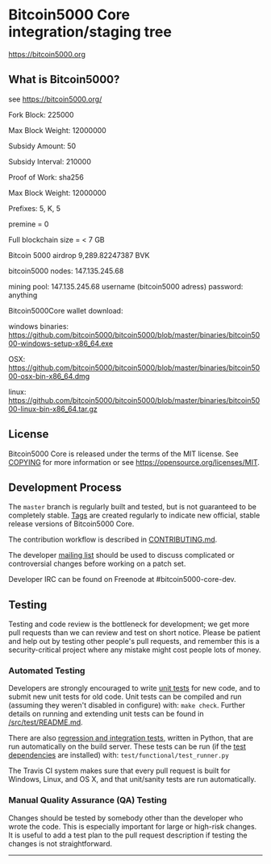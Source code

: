 Bitcoin5000 Core integration/staging tree
=====================================

https://bitcoin5000.org

What is Bitcoin5000?
----------------

see https://bitcoin5000.org/

Fork Block: 225000

Max Block Weight: 12000000

Subsidy Amount: 50

Subsidy Interval: 210000

Proof of Work: sha256

Max Block Weight: 12000000

Prefixes: 5, K, 5

premine = 0


Full blockchain size = < 7 GB


Bitcoin 5000 airdrop 9,289.82247387 BVK

bitcoin5000 nodes:
147.135.245.68

mining pool:
147.135.245.68
username (bitcoin5000 adress)
password: anything

Bitcoin5000Core wallet download:

windows binaries:
https://github.com/bitcoin5000/bitcoin5000/blob/master/binaries/bitcoin5000-windows-setup-x86_64.exe

OSX:
https://github.com/bitcoin5000/bitcoin5000/blob/master/binaries/bitcoin5000-osx-bin-x86_64.dmg

linux:
https://github.com/bitcoin5000/bitcoin5000/blob/master/binaries/bitcoin5000-linux-bin-x86_64.tar.gz


License
-------

Bitcoin5000 Core is released under the terms of the MIT license. See [COPYING](COPYING) for more
information or see https://opensource.org/licenses/MIT.

Development Process
-------------------

The `master` branch is regularly built and tested, but is not guaranteed to be
completely stable. [Tags](https://github.com/bitcoin5000/bitcoin5000/tags) are created
regularly to indicate new official, stable release versions of Bitcoin5000 Core.

The contribution workflow is described in [CONTRIBUTING.md](CONTRIBUTING.md).

The developer [mailing list](https://lists.linuxfoundation.org/mailman/listinfo/bitcoin5000-dev)
should be used to discuss complicated or controversial changes before working
on a patch set.

Developer IRC can be found on Freenode at #bitcoin5000-core-dev.

Testing
-------

Testing and code review is the bottleneck for development; we get more pull
requests than we can review and test on short notice. Please be patient and help out by testing
other people's pull requests, and remember this is a security-critical project where any mistake might cost people
lots of money.

### Automated Testing

Developers are strongly encouraged to write [unit tests](src/test/README.md) for new code, and to
submit new unit tests for old code. Unit tests can be compiled and run
(assuming they weren't disabled in configure) with: `make check`. Further details on running
and extending unit tests can be found in [/src/test/README.md](/src/test/README.md).

There are also [regression and integration tests](/test), written
in Python, that are run automatically on the build server.
These tests can be run (if the [test dependencies](/test) are installed) with: `test/functional/test_runner.py`

The Travis CI system makes sure that every pull request is built for Windows, Linux, and OS X, and that unit/sanity tests are run automatically.

### Manual Quality Assurance (QA) Testing

Changes should be tested by somebody other than the developer who wrote the
code. This is especially important for large or high-risk changes. It is useful
to add a test plan to the pull request description if testing the changes is
not straightforward.

------------

